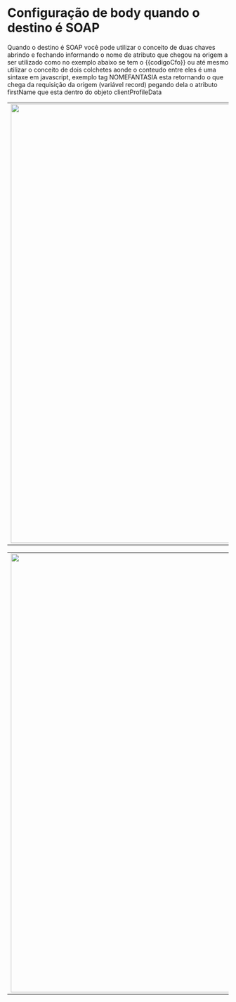 # Configuração de body quando o destino é SOAP

Quando o destino é SOAP você pode utilizar o conceito de duas chaves abrindo e fechando informando o nome de atributo que chegou na origem a ser utilizado como no exemplo abaixo se tem o {{codigoCfo}} ou até mesmo utilizar o conceito de dois colchetes aonde o conteudo entre eles é uma sintaxe em javascript, exemplo tag NOMEFANTASIA esta retornando o que chega da requisição da origem (variável record) pegando dela o atributo firstName que esta dentro do objeto clientProfileData

<table>
  <tr>
    <td align="center">
      <img src="/n4link-wiki/assets/telas_n4link/bodysoap.png" width="1000"/>
    </td>
  </tr>
</table>

<table>
  <tr>
    <td align="center">
      <img src="/n4link-wiki/assets/telas_n4link/bodysoap2.png" width="1000"/>
    </td>
  </tr>
</table>